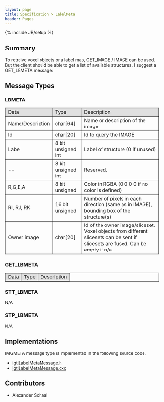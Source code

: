```yaml
---
layout: page
title: Specification > LabelMeta
header: Pages
---
```

{% include JB/setup %}

## Summary

To retreive voxel objects or a label map, GET_IMAGE / IMAGE can be used. But the client should be able to get a list of available structures. I suggest a GET_LBMETA message:

## Message Types

### LBMETA

<table border="1" cellpadding="5" cellspacing="0" align="center">
<tbody><tr>
<td style="background:#e0e0e0;"> Data
</td><td style="background:#e0e0e0;"> Type
</td><td style="background:#e0e0e0;"> Description
</td></tr>
<tr>
<td align="left"> Name/Description
</td><td align="left"> char[64]
</td><td align="left"> Name or description of the image
</td></tr>
<tr>
<td align="left"> Id
</td><td align="left"> char[20]
</td><td align="left"> Id to query the IMAGE
</td></tr>
<tr>
<td align="left"> Label
</td><td align="left"> 8 bit unsigned int
</td><td align="left"> Label of structure (0 if unused)
</td></tr>
<tr>
<td align="left"> --
</td><td align="left"> 8 bit unsigned int
</td><td align="left"> Reserved.
</td></tr>
<tr>
<td align="left"> R,G,B,A
</td><td align="left"> 8 bit unsigned
</td><td align="left"> Color in RGBA (0 0 0 0 if no color is defined)
</td></tr>
<tr>
<td align="left"> RI, RJ, RK
</td><td align="left"> 16 bit unsigned
</td><td align="left"> Number of pixels in each direction (same as in IMAGE), bounding box of the structure(s)
</td></tr>
<tr>
<td align="left"> Owner image
</td><td align="left"> char[20]
</td><td align="left"> Id of the owner image/sliceset. Voxel objects from different slicesets can be sent if slicesets are fused. Can be empty if n/a.
</td></tr>
</tbody></table>



### GET_LBMETA
<table border="1" cellpadding="5" cellspacing="0" align="center">

<tbody><tr>
<td style="background:#e0e0e0;"> Data
</td><td style="background:#e0e0e0;"> Type
</td><td style="background:#e0e0e0;"> Description
</td></tr>
</tbody></table>

### STT_LBMETA

N/A

### STP_LBMETA

N/A

## Implementations

IMGMETA message type is implemented in the following source code.

* [igtlLabelMetaMessage.h](https://github.com/openigtlink/OpenIGTLink/blob/master/Source/igtlLabelMetaMessage.h)
* [igtlLabelMetaMessage.cxx](https://github.com/openigtlink/OpenIGTLink/blob/master/Source/igtlLabelMetaMessage.cxx)

## Contributors
* Alexander Schaal
